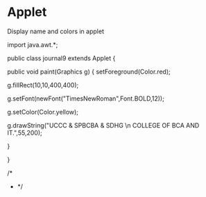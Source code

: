 # Applet
Display name and colors in applet

import java.awt.*;

public class journal9 extends Applet
{

public void paint(Graphics g)
{
  setForeground(Color.red);
  
  g.fillRect(10,10,400,400);
  
  g.setFont(newFont("TimesNewRoman",Font.BOLD,12));
  
  g.setColor(Color.yellow);
  
  g.drawString("UCCC & SPBCBA & SDHG \n COLLEGE OF BCA AND IT.",55,200);

}

}

/*
* <applet code="journal9" width=800 height=800> </applet>
*/
